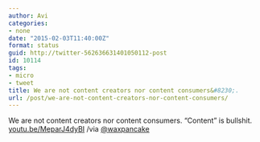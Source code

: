 ```yaml
---
author: Avi
categories:
- none
date: "2015-02-03T11:40:00Z"
format: status
guid: http://twitter-562636631401050112-post
id: 10114
tags:
- micro
- tweet
title: We are not content creators nor content consumers&#8230;.
url: /post/we-are-not-content-creators-nor-content-consumers/
---
```

We are not content creators nor content consumers. “Content” is bullshit. [youtu.be/MeparJ4dyBI](http://youtu.be/MeparJ4dyBI) /via [@waxpancake](http://twitter.com/waxpancake)